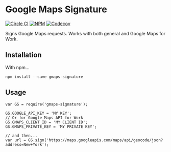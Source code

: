 # Google Maps Signature
[![Circle CI](https://img.shields.io/circleci/project/urbanmassage/gmaps-signature.svg)](https://circleci.com/gh/urbanmassage/gmaps-signature)
[![NPM](https://img.shields.io/npm/v/gmaps-signature.svg)](https://www.npmjs.com/package/gmaps-signature)
[![Codecov](https://img.shields.io/codecov/c/github/urbanmassage/gmaps-signature.svg)](https://codecov.io/github/urbanmassage/gmaps-signature/)

Signs Google Maps requests. Works with both general and Google Maps for Work.

## Installation

With npm...

`npm install --save gmaps-signature`

## Usage
    var GS = require('gmaps-signature');

    GS.GOOGLE_API_KEY = 'MY KEY';
    // Or for Google Maps API for Work
    GS.GMAPS_CLIENT_ID = 'MY CLIENT ID';
    GS.GMAPS_PRIVATE_KEY = 'MY PRIVATE KEY';

    // and then...
    var url = GS.sign('https://maps.googleapis.com/maps/api/geocode/json?address=New+York');
